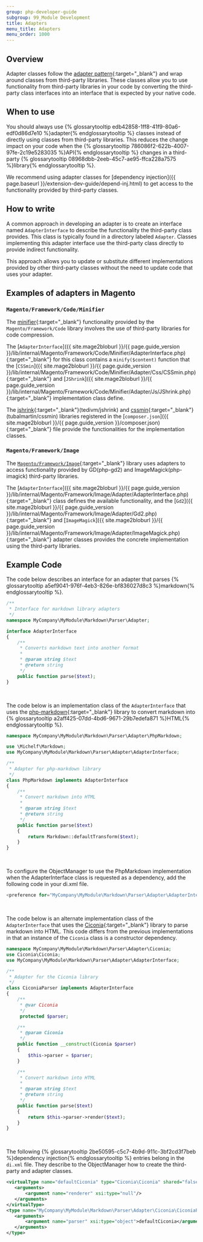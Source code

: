 ```yaml
---
group: php-developer-guide
subgroup: 99_Module Development
title: Adapters
menu_title: Adapters
menu_order: 1000
---
```


## Overview

Adapter classes follow the [adapter pattern](https://en.wikipedia.org/wiki/Adapter_pattern){:target="_blank"} and wrap around classes from third-party libraries.
These classes allow you to use functionality from third-party libraries in your code by converting the third-party class interfaces into an interface that is expected by your native code.

## When to use

You should always use {% glossarytooltip edb42858-1ff8-41f9-80a6-edf0d86d7e10 %}adapter{% endglossarytooltip %} classes instead of directly using classes from third-party libraries.
This reduces the change impact on your code when the {% glossarytooltip 786086f2-622b-4007-97fe-2c19e5283035 %}API{% endglossarytooltip %} changes in a third-party {% glossarytooltip 08968dbb-2eeb-45c7-ae95-ffca228a7575 %}library{% endglossarytooltip %}.

We recommend using adapter classes for [dependency injection]({{ page.baseurl }}/extension-dev-guide/depend-inj.html) to get access to the functionality provided by third-party classes.

## How to write

A common approach in developing an adapter is to create an interface named `AdapterInterface` to describe the functionality the third-party class provides.
This class is typically found in a directory labeled `Adapter`.
Classes implementing this adapter interface use the third-party class directly to provide indirect functionality.

This approach allows you to update or substitute different implementations provided by other third-party classes without the need to update code that uses your adapter.

## Examples of adapters in Magento

### `Magento/Framework/Code/Minifier`

The [minifier](https://github.com/magento/magento2/tree/2.0/lib/internal/Magento/Framework/Code/Minifier){:target="_blank"} functionality provided by the `Magento/Framework/Code` library involves the use of third-party libraries for code compression.

The [`AdapterInterface`]({{ site.mage2bloburl }}/{{ page.guide_version }}/lib/internal/Magento/Framework/Code/Minifier/AdapterInterface.php){:target="_blank"} for this class contains a `minify($content)` function that the [`CSSmin`]({{ site.mage2bloburl }}/{{ page.guide_version }}/lib/internal/Magento/Framework/Code/Minifier/Adapter/Css/CSSmin.php){:target="_blank"} and [`JShrink`]({{ site.mage2bloburl }}/{{ page.guide_version }}/lib/internal/Magento/Framework/Code/Minifier/Adapter/Js/JShrink.php){:target="_blank"} implementation class define.

The [jshrink](https://github.com/tedious/JShrink){:target="_blank"}(tedivm/jshrink) and [cssmin](https://github.com/tubalmartin/YUI-CSS-compressor-PHP-port){:target="_blank"}(tubalmartin/cssmin) libraries registered in the [`composer.json`]({{ site.mage2bloburl }}/{{ page.guide_version }}/composer.json){:target="_blank"} file provide the functionalities for the implementation classes.

### `Magento/Framework/Image`

The [`Magento/Framework/Image`](https://github.com/magento/magento2/tree/2.0/lib/internal/Magento/Framework/Image){:target="_blank"} library uses adapters to access functionality provided by GD(php-gd2) and ImageMagick(php-imagick) third-party libraries.

The [`AdapterInterface`]({{ site.mage2bloburl }}/{{ page.guide_version }}/lib/internal/Magento/Framework/Image/Adapter/AdapterInterface.php){:target="_blank"} class defines the available functionality, and the [`Gd2`]({{ site.mage2bloburl }}/{{ page.guide_version }}/lib/internal/Magento/Framework/Image/Adapter/Gd2.php){:target="_blank"} and [`ImageMagick`]({{ site.mage2bloburl }}/{{ page.guide_version }}/lib/internal/Magento/Framework/Image/Adapter/ImageMagick.php){:target="_blank"} adapter classes provides the concrete implementation using the third-party libraries.

## Example Code

The code below describes an interface for an adapter that parses {% glossarytooltip a5ef9041-976f-4eb3-826e-bf836027d8c3 %}markdown{% endglossarytooltip %}.

```php
/**
 * Interface for markdown library adapters
 */
namespace MyCompany\MyModule\Markdown\Parser\Adapter;

interface AdapterInterface
{
    /**
     * Converts markdown text into another format
     *
     * @param string $text
     * @return string
     */
    public function parse($text);
}
```

<br/>

The code below is an implementation class of the `AdapterInterface` that uses the [php-markdown](https://github.com/michelf/php-markdown){:target="_blank"} library to convert markdown into {% glossarytooltip a2aff425-07dd-4bd6-9671-29b7edefa871 %}HTML{% endglossarytooltip %}.

```php
namespace MyCompany\MyModule\Markdown\Parser\Adapter\PhpMarkdown;

use \Michelf\Markdown;
use MyCompany\MyModule\Markdown\Parser\Adapter\AdapterInterface;

/**
 * Adapter for php-markdown library
 */
class PhpMarkdown implements AdapterInterface
{
    /**
     * Convert markdown into HTML
     *
     * @param string $text
     * @return string
     */
    public function parse($text)
    {
        return Markdown::defaultTransform($text);
    }
}
```

<br/>

To configure the ObjectManager to use the PhpMarkdown implementation when the AdapterInterface class is requested as a dependency, add the following code in your di.xml file.

```php
<preference for="MyCompany\MyModule\Markdown\Parser\Adapter\AdapterInterface" type="MyCompany\MyModule\Markdown\Parser\Adapter\PhpMarkdown\PhpMarkdown" />
```

<br/>

The code below is an alternate implementation class of the `AdapterInterface` that uses the [Ciconia](https://github.com/kzykhys/Ciconia){:target="_blank"} library to parse markdown into HTML.
This code differs from the previous implementations in that an instance of the `Ciconia` class is a constructor dependency.

```php
namespace MyCompany\MyModule\Markdown\Parser\Adapter\Ciconia;
use Ciconia\Ciconia;
use MyCompany\MyModule\Markdown\Parser\Adapter\AdapterInterface;

/**
 * Adapter for the Ciconia library
 */
class CiconiaParser implements AdapterInterface
{
    /**
     * @var Ciconia
     */
     protected $parser;

    /**
     * @param Ciconia
     */
    public function __construct(Ciconia $parser)
    {
        $this->parser = $parser;
    }

    /**
     * Convert markdown into HTML
     *
     * @param string $text
     * @return string
     */
    public function parse($text)
    {
        return $this->parser->render($text);
    }
}
```

<br/>

The following {% glossarytooltip 2be50595-c5c7-4b9d-911c-3bf2cd3f7beb %}dependency injection{% endglossarytooltip %} entries belong in the `di.xml` file.
They describe to the ObjectManager how to create the third-party and adapter classes.

```xml
<virtualType name="defaultCiconia" type="Ciconia\Ciconia" shared="false">
   <arguments>
       <argument name="renderer" xsi:type="null"/>
   </arguments>
</virtualType>
<type name="MyCompany\MyModule\Markdown\Parser\Adapter\Ciconia\CiconiaParser">
   <arguments>
       <argument name="parser" xsi:type="object">defaultCiconia</argument>
   </arguments>
</type>
```
